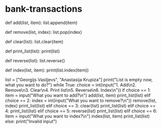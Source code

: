 # bank-transactions

def add(list, item):
  list.append(item)


def remove(list, index):
  list.pop(index)


def clear(list):
  list.clear(item)


def print_list(list):
  print(list)

def reverse(list):
  list.reverse()

def index(list, item):
  print(list.index(item))

list = ["Georgijs Vasiļjevs", "Anastasija Krupiza"]
print("List is empty now, what you want to do?")
while True:
  choice = int(input("1. Add\n2. Remove\n3. Clear\n4. Print list\n5. Reverse\n6. Index\n"))
  if choice == 1:
    item = input("What you want to add?\n")
    add(list, item)
    print_list(list)
  elif choice == 2:
    index = int(input("What you want to remove?\n"))
    remove(list, index)
    print_list(list)
  elif choice == 3:
    clear(list)
    print_list(list)
  elif choice == 4:
    print_list(list)
  elif choice == 5:
    reverse(list)
    print_list(list)
  elif choice == 6:
    item = input("What you want to index?\n")
    index(list, item)
    print_list(list)
  else:
    print("Invalid input")